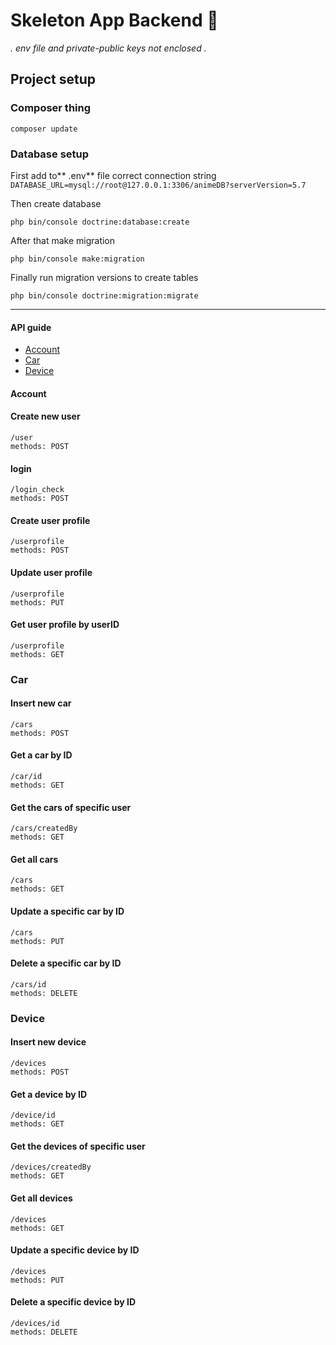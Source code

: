 # Skeleton App Backend  🚧
*. env file and private-public keys not enclosed .*
## Project setup

### Composer thing
```
composer update
```
### Database setup
First add to** .env** file correct connection string
`DATABASE_URL=mysql://root@127.0.0.1:3306/animeDB?serverVersion=5.7`

Then create database
```
php bin/console doctrine:database:create
```

After that make migration
```
php bin/console make:migration
```

Finally run migration versions to create tables
```
php bin/console doctrine:migration:migrate
```
***
#### API guide
* [Account](#account)
* [Car](#car)
* [Device](#device)

#### Account
#### Create new user
```
/user
methods: POST
```
#### login
```
/login_check
methods: POST
```
#### Create user profile
```
/userprofile
methods: POST
```
#### Update user profile
```
/userprofile
methods: PUT
```
#### Get user profile by userID
```
/userprofile
methods: GET
```

### Car
#### Insert new car
```
/cars
methods: POST
```
#### Get a car by ID
```
/car/id
methods: GET
```
#### Get the cars of specific user
```
/cars/createdBy
methods: GET
```
#### Get all cars
```
/cars
methods: GET
```
#### Update a specific car by ID
```
/cars
methods: PUT
```
#### Delete a specific car by ID
```
/cars/id
methods: DELETE
```

### Device
#### Insert new device
```
/devices
methods: POST
```
#### Get a device by ID
```
/device/id
methods: GET
```
#### Get the devices of specific user
```
/devices/createdBy
methods: GET
```
#### Get all devices
```
/devices
methods: GET
```
#### Update a specific device by ID
```
/devices
methods: PUT
```
#### Delete a specific device by ID
```
/devices/id
methods: DELETE
```